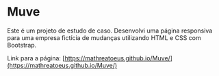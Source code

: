 # Muve
Este é um projeto de estudo de caso. Desenvolvi uma página responsiva para uma empresa fictícia de mudanças utilizando HTML e CSS com Bootstrap. 

Link para a página: [https://mathreatoeus.github.io/Muve/](https://mathreatoeus.github.io/Muve/)
